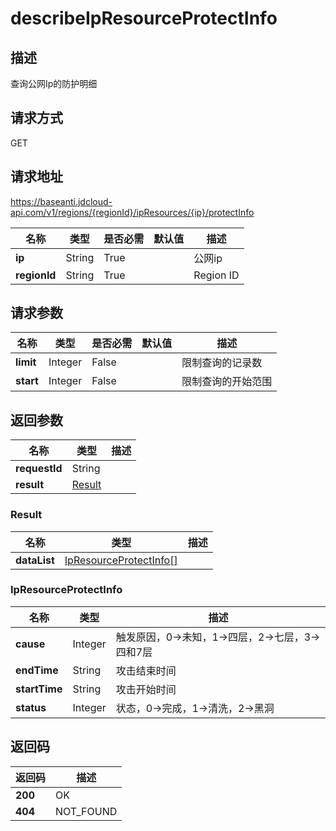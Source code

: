 # describeIpResourceProtectInfo


## 描述
查询公网Ip的防护明细

## 请求方式
GET

## 请求地址
https://baseanti.jdcloud-api.com/v1/regions/{regionId}/ipResources/{ip}/protectInfo

|名称|类型|是否必需|默认值|描述|
|---|---|---|---|---|
|**ip**|String|True||公网ip|
|**regionId**|String|True||Region ID|

## 请求参数
|名称|类型|是否必需|默认值|描述|
|---|---|---|---|---|
|**limit**|Integer|False||限制查询的记录数|
|**start**|Integer|False||限制查询的开始范围|


## 返回参数
|名称|类型|描述|
|---|---|---|
|**requestId**|String||
|**result**|[Result](##Result)||


### <a name="Result">Result</a>
|名称|类型|描述|
|---|---|---|
|**dataList**|[IpResourceProtectInfo[]](##IpResourceProtectInfo)||
### <a name="IpResourceProtectInfo">IpResourceProtectInfo</a>
|名称|类型|描述|
|---|---|---|
|**cause**|Integer|触发原因，0->未知，1->四层，2->七层，3->四和7层|
|**endTime**|String|攻击结束时间|
|**startTime**|String|攻击开始时间|
|**status**|Integer|状态，0->完成，1->清洗，2->黑洞|

## 返回码
|返回码|描述|
|---|---|
|**200**|OK|
|**404**|NOT_FOUND|
